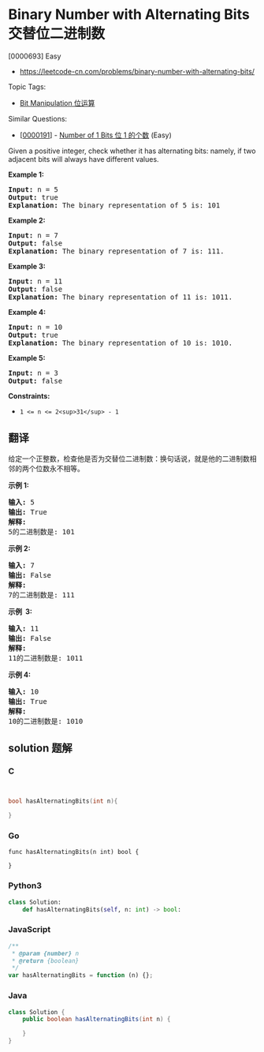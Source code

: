 # Binary Number with Alternating Bits 交替位二进制数

[0000693] Easy

- https://leetcode-cn.com/problems/binary-number-with-alternating-bits/

Topic Tags:

- [Bit Manipulation 位运算](https://leetcode-cn.com/tag/bit-manipulation/)

Similar Questions:

- [[0000191](https://leetcode-cn.com/problems/number-of-1-bits/)] - [Number of 1 Bits 位 1 的个数](./0000191.number-of-1-bits.md) (Easy)

Given a positive integer, check whether it has alternating bits: namely, if two adjacent bits will always have different values.

**Example 1:**

<pre><strong>Input:</strong> n = 5
<strong>Output:</strong> true
<strong>Explanation:</strong> The binary representation of 5 is: 101
</pre>

**Example 2:**

<pre><strong>Input:</strong> n = 7
<strong>Output:</strong> false
<strong>Explanation:</strong> The binary representation of 7 is: 111.</pre>

**Example 3:**

<pre><strong>Input:</strong> n = 11
<strong>Output:</strong> false
<strong>Explanation:</strong> The binary representation of 11 is: 1011.</pre>

**Example 4:**

<pre><strong>Input:</strong> n = 10
<strong>Output:</strong> true
<strong>Explanation:</strong> The binary representation of 10 is: 1010.</pre>

**Example 5:**

<pre><strong>Input:</strong> n = 3
<strong>Output:</strong> false
</pre>

**Constraints:**

- `1 <= n <= 2<sup>31</sup> - 1`

## 翻译

给定一个正整数，检查他是否为交替位二进制数：换句话说，就是他的二进制数相邻的两个位数永不相等。

**示例 1:**

<pre><strong>输入:</strong> 5
<strong>输出:</strong> True
<strong>解释:</strong>
5的二进制数是: 101
</pre>

**示例 2:**

<pre><strong>输入:</strong> 7
<strong>输出:</strong> False
<strong>解释:</strong>
7的二进制数是: 111
</pre>

**示例  3:**

<pre><strong>输入:</strong> 11
<strong>输出:</strong> False
<strong>解释:</strong>
11的二进制数是: 1011
</pre>

**示例 4:**

<pre><strong>输入:</strong> 10
<strong>输出:</strong> True
<strong>解释:</strong>
10的二进制数是: 1010
</pre>

## solution 题解

### C

```c


bool hasAlternatingBits(int n){

}
```

### Go

```golang
func hasAlternatingBits(n int) bool {

}
```

### Python3

```python
class Solution:
    def hasAlternatingBits(self, n: int) -> bool:
```

### JavaScript

```javascript
/**
 * @param {number} n
 * @return {boolean}
 */
var hasAlternatingBits = function (n) {};
```

### Java

```java
class Solution {
    public boolean hasAlternatingBits(int n) {

    }
}
```
